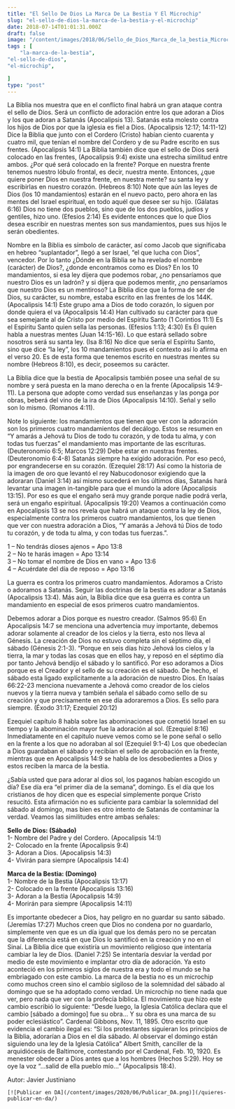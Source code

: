 ```yaml
---
title: "El Sello De Dios La Marca De La Bestia Y El Microchip"
slug: "el-sello-de-dios-la-marca-de-la-bestia-y-el-microchip"
date: 2018-07-14T01:01:31.000Z
draft: false
image: "/content/images/2018/06/Sello_de_Dios_Marca_de_la_bestia_Microchip.png"
tags : [
    "la-marca-de-la-bestia",
"el-sello-de-dios",
"el-microchip",

]
type: "post"
---
```


   La Biblia nos muestra que en el conflicto final habrá un gran ataque contra el sello de Dios. Será un conflicto de adoración entre los que adoran a Dios y los que adoran a Satanás (Apocalipsis 13). Satanás esta molesto contra los hijos de Dios por que la iglesia es fiel a Dios. (Apocalipsis 12:17; 14:11-12) Dice la Biblia que junto con el Cordero (Cristo) habían ciento cuarenta y cuatro mil, que tenían el nombre del Cordero y de su Padre escrito en sus frentes. (Apocalipsis 14:1) La Biblia también dice que el sello de Dios será colocado en las frentes, (Apocalipsis 9:4) existe una estrecha similitud entre ambos. ¿Por qué será colocado en la frente? Porque en nuestra frente tenemos nuestro lóbulo frontal, es decir, nuestra mente. Entonces, ¿que quiere poner Dios en nuestra frente, en nuestra mente? su santa ley y escribirlas en nuestro corazón. (Hebreos 8:10) Note que aún las leyes de Dios (los 10 mandamientos) estarán en el nuevo pacto, pero ahora en las mentes del Israel espiritual, en todo aquél que desee ser su hijo. (Gálatas 6:16) Dios no tiene dos pueblos, sino que de los dos pueblos, judíos y gentiles, hizo uno. (Efesios 2:14) Es evidente entonces que lo que Dios desea escribir en nuestras mentes son sus mandamientos, pues sus hijos le serán obedientes.

 Nombre en la Biblia es símbolo de carácter, así como Jacob que significaba en hebreo “suplantador”, llegó a ser Israel, “el que lucha con Dios”, vencedor. Por lo tanto ¿Dónde en la Biblia se ha revelado el nombre (carácter) de Dios?, ¿donde encontramos como es Dios? En los 10 mandamientos, si esa ley dijera que podemos robar, ¿no pensaríamos que nuestro Dios es un ladrón? y si dijera que podemos mentir, ¿no pensaríamos que nuestro Dios es un mentiroso? La Biblia dice que la forma de ser de Dios, su carácter, su nombre, estaba escrito en las frentes de los 144K. (Apocalipsis 14:1) Este grupo ama a Dios de todo corazón, lo siguen por donde quiera el va (Apocalipsis 14:4) Han cultivado su carácter para que sea semejante al de Cristo por medio del Espíritu Santo (1 Corintios 11:1) Es el Espíritu Santo quien sella las personas. (Efesios 1:13; 4:30) Es Él quien habla a nuestras mentes (Juan 14:15-16). Lo que estará sellado sobre nosotros será su santa ley. (Isa 8:16) No dice que sería el Espíritu Santo, sino que dice “la ley”, los 10 mandamientos pues el contexto así lo afirma en el verso 20. Es de esta forma que tenemos escrito en nuestras mentes su nombre (Hebreos 8:10), es decir, poseemos su carácter.

 La Biblia dice que la bestia de Apocalipsis también posee una señal de su nombre y será puesta en la mano derecha o en la frente (Apocalipsis 14:9-11). La persona que adopte como verdad sus enseñanzas y las ponga por obras, beberá del vino de la ira de Dios (Apocalipsis 14:10). Señal y sello son lo mismo. (Romanos 4:11).

 Note lo siguiente: los mandamientos que tienen que ver con la adoración son los primeros cuatro mandamientos del decálogo. Estos se resumen en “Y amarás a Jehová tu Dios de todo tu corazón, y de toda tu alma, y con todas tus fuerzas” el mandamiento mas importante de las escrituras. (Deuteronomio 6:5; Marcos 12:29) Debe estar en nuestras frentes. (Deuteronomio 6:4-8) Satanás siempre ha exigido adoración. Por eso pecó, por engrandecerse en su corazón. (Ezequiel 28:17) Así como la historia de la imagen de oro que levantó el rey Nabucodonosor exigiendo que la adoraran (Daniel 3:14) así mismo sucederá en los últimos días, Satanás hará levantar una imagen in-tangible para que el mundo la adore (Apocalipsis 13:15). Por eso es que el engaño será muy grande porque nadie podrá verla, será un engaño espiritual. (Apocalipsis 19:20) Veamos a continuación como en Apocalipsis 13 se nos revela que habrá un ataque contra la ley de Dios, especialmente contra los primeros cuatro mandamientos, los que tienen que ver con nuestra adoración a Dios, “Y amarás a Jehová tú Dios de todo tu corazón, y de toda tu alma, y con todas tus fuerzas.”.

 1 – No tendrás dioses ajenos = Apo 13:8  
 2 – No te harás imagen = Apo 13:14  
 3 – No tomar el nombre de Dios en vano = Apo 13:6  
 4 – Acuérdate del día de reposo = Apo 13:16

 La guerra es contra los primeros cuatro mandamientos. Adoramos a Cristo o adoramos a Satanás. Seguir las doctrinas de la bestia es adorar a Satanás (Apocalipsis 13:4). Más aún, la Biblia dice que esa guerra es contra un mandamiento en especial de esos primeros cuatro mandamientos.

 Debemos adorar a Dios porque es nuestro creador. (Salmos 95:6) En Apocalipsis 14:7 se menciona una advertencia muy importante, debemos adorar solamente al creador de los cielos y la tierra, esto nos lleva al Génesis. La creación de Dios no estuvo completa sin el séptimo día, el sábado (Génesis 2:1-3). “Porque en seis días hizo Jehová los cielos y la tierra, la mar y todas las cosas que en ellos hay, y reposó en el séptimo día por tanto Jehová bendijo el sábado y lo santificó. Por eso adoramos a Dios porque es el Creador y el sello de su creación es el sábado. De hecho, el sábado esta ligado explícitamente a la adoración de nuestro Dios. En Isaías 66:22-23 menciona nuevamente a Jehová como creador de los cielos nuevos y la tierra nueva y también señala el sábado como sello de su creación y que precisamente en ese día adoraremos a Dios. Es sello para siempre. (Éxodo 31:17; Ezequiel 20:12)

 Ezequiel capítulo 8 habla sobre las abominaciones que cometió Israel en su tiempo y la abominación mayor fue la adoración al sol. (Ezequiel 8:16) Inmediatamente en el capitulo nueve vemos como se le pone señal o sello en la frente a los que no adoraban al sol (Ezequiel 9:1-4) Los que obedecían a Dios guardaban el sábado y recibían el sello de aprobación en la frente, mientras que en Apocalipsis 14:9 se habla de los desobedientes a Dios y estos reciben la marca de la bestia.

 ¿Sabía usted que para adorar al dios sol, los paganos habían escogido un día? Ese día era “el primer día de la semana”, domingo. Es el día que los cristianos de hoy dicen que es especial simplemente porque Cristo resucitó. Esta afirmación no es suficiente para cambiar la solemnidad del sábado al domingo, mas bien es otro intento de Satanás de contaminar la verdad. Veamos las similitudes entre ambas señales:

 **Sello de Dios: (Sábado)**  
 1- Nombre del Padre y del Cordero. (Apocalipsis 14:1)  
 2- Colocado en la frente (Apocalipsis 9:4)  
 3- Adoran a Dios. (Apocalipsis 14:3)  
 4- Vivirán para siempre (Apocalipsis 14:4)

 **Marca de la Bestia: (Domingo)**  
 1- Nombre de la Bestia (Apocalipsis 13:17)  
 2- Colocado en la frente (Apocalipsis 13:16)  
 3- Adoran a la Bestia (Apocalipsis 14:9)  
 4- Morirán para siempre (Apocalipsis 14:11)

 Es importante obedecer a Dios, hay peligro en no guardar su santo sábado. (Jeremías 17:27) Muchos creen que Dios no condena por no guardarlo, simplemente ven que es un día igual que los demás pero no se percatan que la diferencia está en que Dios lo santificó en la creación y no en el Sinaí. La Biblia dice que existiría un movimiento religioso que intentaría cambiar la ley de Dios. (Daniel 7:25) Se intentaría desviar la verdad por medio de este movimiento e implantar otro día de adoración. Ya esto aconteció en los primeros siglos de nuestra era y todo el mundo se ha embriagado con este cambio. La marca de la bestia no es un microchip como muchos creen sino el cambio sigiloso de la solemnidad del sábado al domingo que se ha adoptado como verdad. Un microchip no tiene nada que ver, pero nada que ver con la profecía bíblica. El movimiento que hizo este cambio escribió lo siguiente: “Desde luego, la Iglesia Católica declara que el cambio [sábado a domingo] fue su obra… Y su obra es una marca de su poder eclesiástico”. Cardenal Gibbons, Nov. 11, 1895. Otro escrito que evidencia el cambio ilegal es: “Si los protestantes siguieran los principios de la Biblia, adorarían a Dios en el día sábado. Al observar el domingo están siguiendo una ley de la Iglesia Católica” Albert Smith, canciller de la arquidiócesis de Baltimore, contestando por el Cardenal, Feb. 10, 1920. Es menester obedecer a Dios antes que a los hombres (Hechos 5:29). Hoy se oye la voz “...salid de ella pueblo mío...” (Apocalipsis 18:4).

 Autor: Javier Justiniano

    [![Publicar en DA](/content/images/2020/06/Publicar_DA.png)](/quieres-publicar-en-da/) 